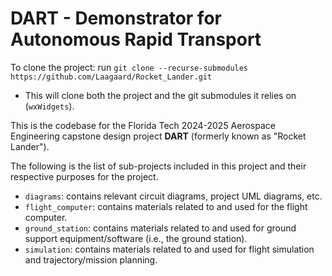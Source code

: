 # DART - Demonstrator for Autonomous Rapid Transport

To clone the project: run `git clone --recurse-submodules https://github.com/Laagaard/Rocket_Lander.git`

- This will clone both the project and the git submodules it relies on (`wxWidgets`).

This is the codebase for the Florida Tech 2024-2025 Aerospace Engineering capstone design project **DART** (formerly known as "Rocket Lander").

The following is the list of sub-projects included in this project and their respective purposes for the project.

- `diagrams`: contains relevant circuit diagrams, project UML diagrams, etc.
- `flight_computer`: contains materials related to and used for the flight computer.
- `ground_station`: contains materials related to and used for ground support equipment/software (i.e., the ground station).
- `simulation`: contains materials related to and used for flight simulation and trajectory/mission planning.